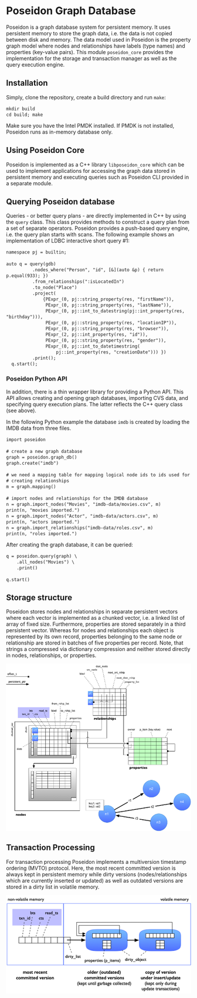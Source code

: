 # Poseidon Graph Database 

Poseidon is a graph database system for persistent memory. It uses persistent memory to store the graph data, i.e. the data is not copied between disk and memory. The data model used in Poseidon is the property graph model where nodes and relationships have labels (type names) and properties (key-value pairs). This module `poseidon_core` provides the implementation for the storage and transaction manager as well as the query execution engine.

  
## Installation

Simply, clone the repository, create a build directory and run `make`:

```
mkdir build
cd build; make
```

Make sure you have the Intel PMDK installed. If PMDK is not installed, Poseidon runs as in-memory database only.

## Using Poseidon Core

Poseidon is implemented as a C++ library `libposeidon_core` which can be used to implement applications for accessing the graph data stored in persistent memory and executing queries such as Poseidon CLI provided in a separate module. 

## Querying Poseidon database

Queries - or better query plans - are directly implemented in C++ by using the `query` class. This class provides methods to construct a query plan from a set of separate operators. Poseidon provides a push-based query engine, i.e. the query plan starts with scans. The following example shows an implementation of LDBC interactive short query #1:

```
namespace pj = builtin;

auto q = query(gdb)
          .nodes_where("Person", "id", [&](auto &p) { return p.equal(933); })
          .from_relationships(":isLocatedIn")
          .to_node("Place")
          .project(
              {PExpr_(0, pj::string_property(res, "firstName")),
               PExpr_(0, pj::string_property(res, "lastName")),
               PExpr_(0, pj::int_to_datestring(pj::int_property(res, "birthday"))),
               PExpr_(0, pj::string_property(res, "locationIP")),
               PExpr_(0, pj::string_property(res, "browser")),
               PExpr_(2, pj::int_property(res, "id")),
               PExpr_(0, pj::string_property(res, "gender")),
               PExpr_(0, pj::int_to_datetimestring(
                   pj::int_property(res, "creationDate"))) })
          .print();
  q.start();
```

### Poseidon Python API

In addition, there is a thin wrapper library for providing a Python API. This API allows creating and opening graph databases, importing CVS data, and specifying query execution plans. The latter reflects the C++ query class (see above).

In the following Python example the database `imdb` is created by loading the IMDB data from three files.

```
import poseidon

# create a new graph database
graph = poseidon.graph_db()
graph.create("imdb")

# we need a mapping table for mapping logical node ids to ids used for 
# creating relationships
m = graph.mapping() 

# import nodes and relationships for the IMDB database
n = graph.import_nodes("Movies", "imdb-data/movies.csv", m)
print(n, "movies imported.")
n = graph.import_nodes("Actor", "imdb-data/actors.csv", m)
print(n, "actors imported.")
n = graph.import_relationships("imdb-data/roles.csv", m)
print(n, "roles imported.")
```

After creating the graph database, it can be queried:

```
q = poseidon.query(graph) \
    .all_nodes("Movies") \
    .print()

q.start()
```

## Storage structure

Poseidon stores nodes and relationships in separate persistent vectors where each vector is implemented as a chunked vector, i.e. a linked list of array of fixed size. Furthermore, properties are stored separately in a third persistent vector. Whereas for nodes and relationships each object is represented by its own record, properties belonging to the same node or relationship are stored in batches of five properties per record. Note, that strings a compressed via dictionary compression and neither stored directly in nodes, relationships, or properties.

![Storage structure](docs/poseidon.png)

## Transaction Processing

For transaction processing Poseidon implements a multiversion timestamp ordering (MVTO) protocol. Here, the most recent committed version is always kept in persistent memory while dirty versions (nodes/relationships which are currently inserted or updated) as well as outdated versions are stored in a dirty list in volatile memory.

![MVTO data structures](docs/mvto.png)


